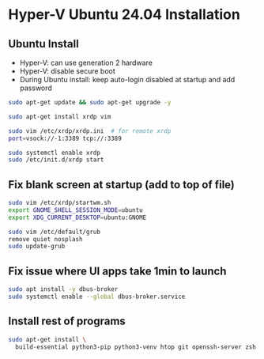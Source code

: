 # Hyper-V Ubuntu 24.04 Installation

## Ubuntu Install
- Hyper-V: can use generation 2 hardware
- Hyper-V: disable secure boot
- During Ubuntu install: keep auto-login disabled at startup and add password

```sh
sudo apt-get update && sudo apt-get upgrade -y

sudo apt-get install xrdp vim 

sudo vim /etc/xrdp/xrdp.ini  # for remote xrdp
port=vsock://-1:3389 tcp://:3389

sudo systemctl enable xrdp
sudo /etc/init.d/xrdp start
```

## Fix blank screen at startup (add to top of file)
```sh
sudo vim /etc/xrdp/startwm.sh
export GNOME_SHELL_SESSION_MODE=ubuntu
export XDG_CURRENT_DESKTOP=ubuntu:GNOME

sudo vim /etc/default/grub
remove quiet nosplash
sudo update-grub
```

## Fix issue where UI apps take 1min to launch
```sh
sudo apt install -y dbus-broker
sudo systemctl enable --global dbus-broker.service
```

## Install rest of programs

```sh
sudo apt-get install \
  build-essential python3-pip python3-venv htop git openssh-server zsh curl wget 
```
